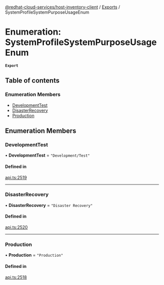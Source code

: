 [@redhat-cloud-services/host-inventory-client](../README.md) / [Exports](../modules.md) / SystemProfileSystemPurposeUsageEnum

# Enumeration: SystemProfileSystemPurposeUsageEnum

**`Export`**

## Table of contents

### Enumeration Members

- [DevelopmentTest](SystemProfileSystemPurposeUsageEnum.md#developmenttest)
- [DisasterRecovery](SystemProfileSystemPurposeUsageEnum.md#disasterrecovery)
- [Production](SystemProfileSystemPurposeUsageEnum.md#production)

## Enumeration Members

### DevelopmentTest

• **DevelopmentTest** = ``"Development/Test"``

#### Defined in

[api.ts:2519](https://github.com/RedHatInsights/javascript-clients/blob/main/packages/host-inventory/api.ts#L2519)

___

### DisasterRecovery

• **DisasterRecovery** = ``"Disaster Recovery"``

#### Defined in

[api.ts:2520](https://github.com/RedHatInsights/javascript-clients/blob/main/packages/host-inventory/api.ts#L2520)

___

### Production

• **Production** = ``"Production"``

#### Defined in

[api.ts:2518](https://github.com/RedHatInsights/javascript-clients/blob/main/packages/host-inventory/api.ts#L2518)

